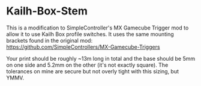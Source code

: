 # Kailh-Box-Stem

This is a modification to SimpleController's MX Gamecube Trigger mod to allow it to use Kailh Box profile switches. It uses the same mounting brackets found in the original mod: https://github.com/SimpleControllers/MX-Gamecube-Triggers

Your print should be roughly ~13m long in total and the base should be 5mm on one side and 5.2mm on the other (it's not exactly square). The tolerances on mine are secure but not overly tight with this sizing, but YMMV.
